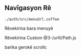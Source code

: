## Navîgasyon Rê

`./auth/src/menuUrl.coffee`

Rêvekirina bara menuyê

Rêvekirina Custom
@3-/urlli/Path.js

barika gerokê
scrollc